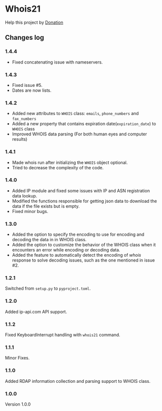 Whois21
=====

Help this project by [Donation](DONATE.md)

Changes log
-----------

### 1.4.4

+ Fixed concatenating issue with nameservers.

### 1.4.3

+ Fixed issue #5.
+ Dates are now lists.

### 1.4.2

+ Added new attributes to `WHOIS` class: `emails`, `phone_numbers` and `fax_numbers`
+ Added a new property that contains expiration date(`expiration_date`) to `WHOIS` class
+ Improved WHOIS data parsing (For both human eyes and computer results)

### 1.4.1

+ Made whois run after initializing the `WHOIS` object optional.
+ Tried to decrease the complexity of the code.

### 1.4.0

+ Added IP module and fixed some issues with IP and ASN registration data lookup.
+ Modified the functions responsible for getting json data to download the data if the 
  file exists but is empty.
+ Fixed minor bugs.

### 1.3.0

+ Added the option to specify the encoding to use for encoding and decoding the data in 
  in WHOIS class.
+ Added the option to customize the behavior of the WHOIS class when it encounters an 
  error while encoding or decoding data.
+ Added the feature to automatically detect the encoding of _whois_ response to solve
  decoding issues, such as the one mentioned in issue #2.

### 1.2.1

Switched from `setup.py` to `pyproject.toml`.

### 1.2.0

Added ip-api.com API support.

### 1.1.2

Fixed KeyboardInterrupt handling with `whois21` command.

### 1.1.1

Minor Fixes.

### 1.1.0

Added RDAP information collection and parsing support to WHOIS class.

### 1.0.0

Version 1.0.0
